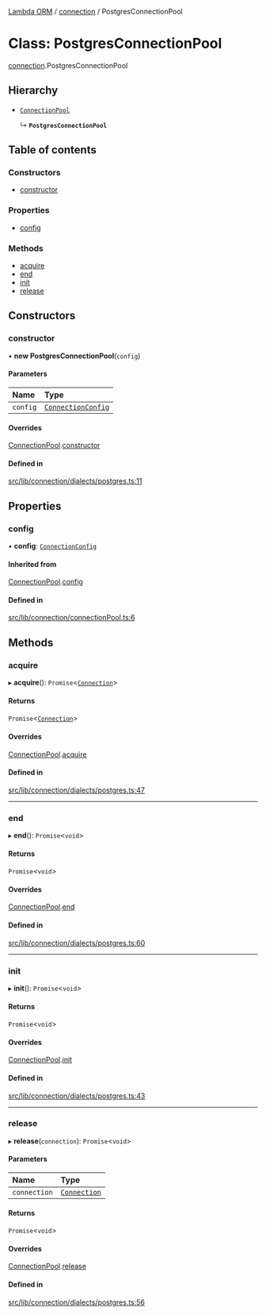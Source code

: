 [Lambda ORM](../README.md) / [connection](../modules/connection.md) / PostgresConnectionPool

# Class: PostgresConnectionPool

[connection](../modules/connection.md).PostgresConnectionPool

## Hierarchy

- [`ConnectionPool`](connection.ConnectionPool.md)

  ↳ **`PostgresConnectionPool`**

## Table of contents

### Constructors

- [constructor](connection.PostgresConnectionPool.md#constructor)

### Properties

- [config](connection.PostgresConnectionPool.md#config)

### Methods

- [acquire](connection.PostgresConnectionPool.md#acquire)
- [end](connection.PostgresConnectionPool.md#end)
- [init](connection.PostgresConnectionPool.md#init)
- [release](connection.PostgresConnectionPool.md#release)

## Constructors

### constructor

• **new PostgresConnectionPool**(`config`)

#### Parameters

| Name | Type |
| :------ | :------ |
| `config` | [`ConnectionConfig`](../interfaces/connection.ConnectionConfig.md) |

#### Overrides

[ConnectionPool](connection.ConnectionPool.md).[constructor](connection.ConnectionPool.md#constructor)

#### Defined in

[src/lib/connection/dialects/postgres.ts:11](https://github.com/FlavioLionelRita/lambda-orm/blob/36f1fb3/src/lib/connection/dialects/postgres.ts#L11)

## Properties

### config

• **config**: [`ConnectionConfig`](../interfaces/connection.ConnectionConfig.md)

#### Inherited from

[ConnectionPool](connection.ConnectionPool.md).[config](connection.ConnectionPool.md#config)

#### Defined in

[src/lib/connection/connectionPool.ts:6](https://github.com/FlavioLionelRita/lambda-orm/blob/36f1fb3/src/lib/connection/connectionPool.ts#L6)

## Methods

### acquire

▸ **acquire**(): `Promise`<[`Connection`](connection.Connection.md)\>

#### Returns

`Promise`<[`Connection`](connection.Connection.md)\>

#### Overrides

[ConnectionPool](connection.ConnectionPool.md).[acquire](connection.ConnectionPool.md#acquire)

#### Defined in

[src/lib/connection/dialects/postgres.ts:47](https://github.com/FlavioLionelRita/lambda-orm/blob/36f1fb3/src/lib/connection/dialects/postgres.ts#L47)

___

### end

▸ **end**(): `Promise`<`void`\>

#### Returns

`Promise`<`void`\>

#### Overrides

[ConnectionPool](connection.ConnectionPool.md).[end](connection.ConnectionPool.md#end)

#### Defined in

[src/lib/connection/dialects/postgres.ts:60](https://github.com/FlavioLionelRita/lambda-orm/blob/36f1fb3/src/lib/connection/dialects/postgres.ts#L60)

___

### init

▸ **init**(): `Promise`<`void`\>

#### Returns

`Promise`<`void`\>

#### Overrides

[ConnectionPool](connection.ConnectionPool.md).[init](connection.ConnectionPool.md#init)

#### Defined in

[src/lib/connection/dialects/postgres.ts:43](https://github.com/FlavioLionelRita/lambda-orm/blob/36f1fb3/src/lib/connection/dialects/postgres.ts#L43)

___

### release

▸ **release**(`connection`): `Promise`<`void`\>

#### Parameters

| Name | Type |
| :------ | :------ |
| `connection` | [`Connection`](connection.Connection.md) |

#### Returns

`Promise`<`void`\>

#### Overrides

[ConnectionPool](connection.ConnectionPool.md).[release](connection.ConnectionPool.md#release)

#### Defined in

[src/lib/connection/dialects/postgres.ts:56](https://github.com/FlavioLionelRita/lambda-orm/blob/36f1fb3/src/lib/connection/dialects/postgres.ts#L56)
